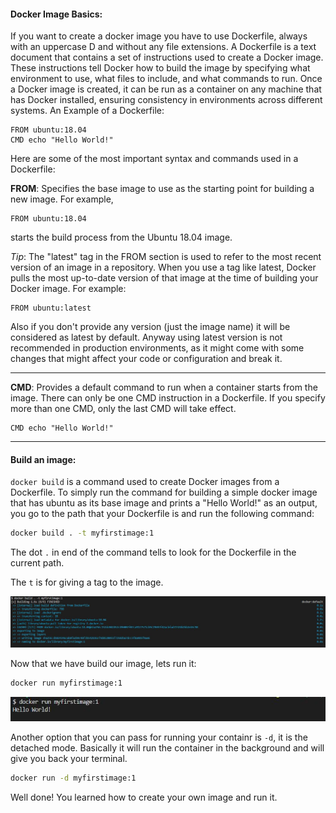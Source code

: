 #### Docker Image Basics:
If you want to create a docker image you have to use Dockerfile, always with an uppercase D and without any file extensions. A Dockerfile is a text document that contains a set of instructions used to create a Docker image. These instructions tell Docker how to build the image by specifying what environment to use, what files to include, and what commands to run. Once a Docker image is created, it can be run as a container on any machine that has Docker installed, ensuring consistency in environments across different systems.
An Example of a Dockerfile:

```docker
FROM ubuntu:18.04
CMD echo "Hello World!"
``` 

Here are some of the most important syntax and commands used in a Dockerfile:

**FROM**: Specifies the base image to use as the starting point for building a new image. For example,
```docker
FROM ubuntu:18.04
``` 
starts the build process from the Ubuntu 18.04 image.

*Tip*: The "latest" tag in the FROM section is used to refer to the most recent version of an image in a repository. When you use a tag like latest, Docker pulls the most up-to-date version of that image at the time of building your Docker image. For example:
```docker
FROM ubuntu:latest
```
Also if you don't provide any version (just the image name) it will be considered as latest by default. Anyway using latest version is not recommended in production environments, as it might come with some changes that might affect your code or configuration and break it.

---

**CMD**: Provides a default command to run when a container starts from the image. There can only be one CMD instruction in a Dockerfile. If you specify more than one CMD, only the last CMD will take effect.
```docker
CMD echo "Hello World!"
``` 

---
#### Build an image:

`docker build` is a command used to create Docker images from a Dockerfile. To simply run the command for building a simple docker image that has ubuntu as its base image and prints a "Hello World!" as an output, you go to the path that your Dockerfile is and run the following command:
```bash
docker build . -t myfirstimage:1
``` 
The dot `.` in end of the command tells to look for the Dockerfile in the current path.

The `t` is for giving a tag to the image.

![docker build](../images/docker-build.jpg "docker build")

Now that we have build our image, lets run it:
```bash
docker run myfirstimage:1
``` 
![docker run](../images/docker-run.jpg "docker run")

Another option that you can pass for running your containr is `-d`, it is the detached mode. Basically it will run the container in the background and will give you back your terminal.
```bash
docker run -d myfirstimage:1
``` 

Well done! You learned how to create your own image and run it.


